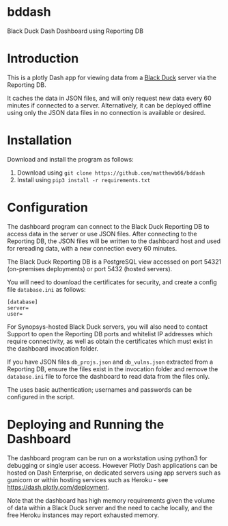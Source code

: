 # bddash
Black Duck Dash Dashboard using Reporting DB

# Introduction

This is a plotly Dash app for viewing data from a [Black Duck](https://www.synopsys.com/software-integrity/security-testing/software-composition-analysis.html) server via the Reporting DB.

It caches the data in JSON files, and will only request new data every 60 minutes if connected to a server. Alternatively, it can be deployed offline using only the JSON data files in no connection is available or desired.

# Installation

Download and install the program as follows:

1. Download using `git clone https://github.com/matthewb66/bddash`
1. Install using `pip3 install -r requirements.txt`

# Configuration

The dashboard program can connect to the Black Duck Reporting DB to access data in the server or use JSON files. After connecting to the Reporting DB, the JSON files will be written to the dashboard host and used for rereading data, with a new connection every 60 minutes.

The Black Duck Reporting DB is a PostgreSQL view accessed on port 54321 (on-premises deployments) or port 5432 (hosted servers).

You will need to download the certificates for security, and create a config file `database.ini` as follows:

    [database]
    server=
    user=
    
For Synopsys-hosted Black Duck servers, you will also need to contact Support to open the Reporting DB ports and whitelist IP addresses which require connectivity, as well as obtain the certificates which must exist in the dashboard invocation folder.

If you have JSON files `db_projs.json` and `db_vulns.json` extracted from a Reporting DB, ensure the files exist in the invocation folder and remove the `database.ini` file to force the dashboard to read data from the files only.

The uses basic authentication; usernames and passwords can be configured in the script.

# Deploying and Running the Dashboard

The dashboard program can be run on a workstation using python3 for debugging or single user access. However Plotly Dash applications can be hosted on Dash Enterprise, on dedicated servers using app servers such as gunicorn or within hosting services such as Heroku - see https://dash.plotly.com/deployment.

Note that the dashboard has high memory requirements given the volume of data within a Black Duck server and the need to cache locally, and the free Heroku instances may report exhausted memory.

